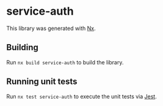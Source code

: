 # service-auth

This library was generated with [Nx](https://nx.dev).

## Building

Run `nx build service-auth` to build the library.

## Running unit tests

Run `nx test service-auth` to execute the unit tests via [Jest](https://jestjs.io).
